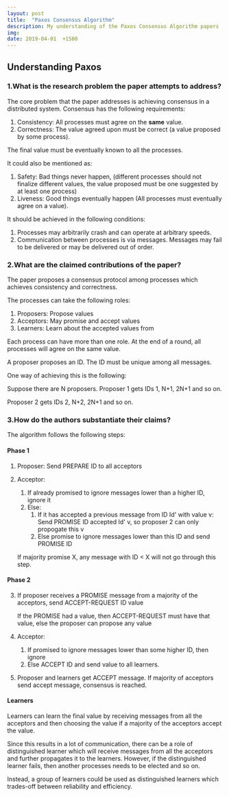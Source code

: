 ```yaml
---
layout: post
title:  "Paxos Consensus Algorithm"
description: My understanding of the Paxos Consensus Algorithm papers
img:
date: 2019-04-01  +1500
---
```


## Understanding Paxos
### 1.What is the research problem the paper attempts to address?
<!-- what is the niche of the paper? -->
The core problem that the paper addresses is achieving consensus in a distributed system. Consensus has the following requirements:

1. Consistency: All processes must agree on the **same** value.
2. Correctness: The value agreed upon must be correct (a value proposed by some process).

The final value must be eventually known to all the processes.

It could also be mentioned as:

1. Safety: Bad things never happen, (different processes should not finalize different values, the value proposed must be one suggested by at least one process)
2. Liveness: Good things eventually happen (All processes must eventually agree on a value).

It should be achieved in the following conditions:

1. Processes may arbitrarily crash and can operate at arbitrary speeds.
2. Communication between processes is via messages. Messages may fail to be delivered or may be delivered out of order.

### 2.What are the claimed contributions of the paper?
<!-- what is innovative about this paper -->
The paper proposes a consensus protocol among processes which achieves consistency and correctness.

The processes can take the following roles:

1. Proposers: Propose values
2. Acceptors: May promise and accept values
3. Learners: Learn about the accepted values from 

Each process can have more than one role. At the end of a round, all processes will agree on the same value.

A proposer proposes an ID. The ID must be unique among all messages.

One way of achieving this is the following:

Suppose there are N proposers. Proposer 1 gets IDs 1, N+1, 2N+1  and so on.

Proposer 2 gets IDs 2, N+2, 2N+1 and so on.

### 3.How do the authors substantiate their claims?
<!-- what makes the claims scientific -->

The algorithm follows the following steps:

#### Phase 1
1. Proposer: Send PREPARE ID to all acceptors
2. Acceptor:

	1. If already promised to ignore messages lower than a higher ID, ignore it
	2. Else:
		1. If it has accepted a previous message from ID Id' with value v: Send PROMISE ID accepted Id' v, so proposer 2 can only propogate this v
		2. Else promise to ignore messages lower than this ID and send PROMISE ID

	If majority promise X, any message with ID < X will not go through this step.

#### Phase 2
3. If proposer receives a PROMISE message from a majority of the acceptors, send ACCEPT-REQUEST  ID value

	If the PROMISE had a value, then ACCEPT-REQUEST must have that value, else the proposer can propose any value

4. Acceptor: 

   1. If promised to ignore messages lower than some higher ID, then ignore 
   2. Else ACCEPT ID and send value to all learners.

5. Proposer and learners get ACCEPT message. If majority of acceptors send accept message, consensus is reached.

#### Learners
Learners can learn the final value by receiving messages from all the acceptors and then choosing the value if a majority of the acceptors accept the value.

Since this results in a lot of communication, there can be a role of distinguished learner which will receive messages from all the acceptors and further propagates it to the learners. However, if the distinguished learner fails, then another processes needs to be elected and so on.

Instead, a group of learners could be used as distinguished learners which trades-off between reliability and efficiency.
